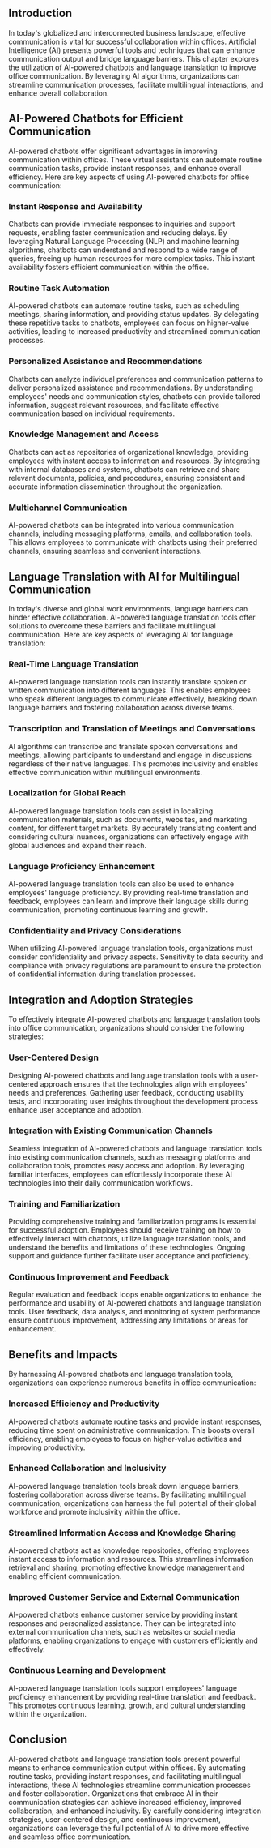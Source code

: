 

## Introduction

In today's globalized and interconnected business landscape, effective communication is vital for successful collaboration within offices. Artificial Intelligence (AI) presents powerful tools and techniques that can enhance communication output and bridge language barriers. This chapter explores the utilization of AI-powered chatbots and language translation to improve office communication. By leveraging AI algorithms, organizations can streamline communication processes, facilitate multilingual interactions, and enhance overall collaboration.

## AI-Powered Chatbots for Efficient Communication

AI-powered chatbots offer significant advantages in improving communication within offices. These virtual assistants can automate routine communication tasks, provide instant responses, and enhance overall efficiency. Here are key aspects of using AI-powered chatbots for office communication:

### Instant Response and Availability

Chatbots can provide immediate responses to inquiries and support requests, enabling faster communication and reducing delays. By leveraging Natural Language Processing (NLP) and machine learning algorithms, chatbots can understand and respond to a wide range of queries, freeing up human resources for more complex tasks. This instant availability fosters efficient communication within the office.

### Routine Task Automation

AI-powered chatbots can automate routine tasks, such as scheduling meetings, sharing information, and providing status updates. By delegating these repetitive tasks to chatbots, employees can focus on higher-value activities, leading to increased productivity and streamlined communication processes.

### Personalized Assistance and Recommendations

Chatbots can analyze individual preferences and communication patterns to deliver personalized assistance and recommendations. By understanding employees' needs and communication styles, chatbots can provide tailored information, suggest relevant resources, and facilitate effective communication based on individual requirements.

### Knowledge Management and Access

Chatbots can act as repositories of organizational knowledge, providing employees with instant access to information and resources. By integrating with internal databases and systems, chatbots can retrieve and share relevant documents, policies, and procedures, ensuring consistent and accurate information dissemination throughout the organization.

### Multichannel Communication

AI-powered chatbots can be integrated into various communication channels, including messaging platforms, emails, and collaboration tools. This allows employees to communicate with chatbots using their preferred channels, ensuring seamless and convenient interactions.

## Language Translation with AI for Multilingual Communication

In today's diverse and global work environments, language barriers can hinder effective collaboration. AI-powered language translation tools offer solutions to overcome these barriers and facilitate multilingual communication. Here are key aspects of leveraging AI for language translation:

### Real-Time Language Translation

AI-powered language translation tools can instantly translate spoken or written communication into different languages. This enables employees who speak different languages to communicate effectively, breaking down language barriers and fostering collaboration across diverse teams.

### Transcription and Translation of Meetings and Conversations

AI algorithms can transcribe and translate spoken conversations and meetings, allowing participants to understand and engage in discussions regardless of their native languages. This promotes inclusivity and enables effective communication within multilingual environments.

### Localization for Global Reach

AI-powered language translation tools can assist in localizing communication materials, such as documents, websites, and marketing content, for different target markets. By accurately translating content and considering cultural nuances, organizations can effectively engage with global audiences and expand their reach.

### Language Proficiency Enhancement

AI-powered language translation tools can also be used to enhance employees' language proficiency. By providing real-time translation and feedback, employees can learn and improve their language skills during communication, promoting continuous learning and growth.

### Confidentiality and Privacy Considerations

When utilizing AI-powered language translation tools, organizations must consider confidentiality and privacy aspects. Sensitivity to data security and compliance with privacy regulations are paramount to ensure the protection of confidential information during translation processes.

## Integration and Adoption Strategies

To effectively integrate AI-powered chatbots and language translation tools into office communication, organizations should consider the following strategies:

### User-Centered Design

Designing AI-powered chatbots and language translation tools with a user-centered approach ensures that the technologies align with employees' needs and preferences. Gathering user feedback, conducting usability tests, and incorporating user insights throughout the development process enhance user acceptance and adoption.

### Integration with Existing Communication Channels

Seamless integration of AI-powered chatbots and language translation tools into existing communication channels, such as messaging platforms and collaboration tools, promotes easy access and adoption. By leveraging familiar interfaces, employees can effortlessly incorporate these AI technologies into their daily communication workflows.

### Training and Familiarization

Providing comprehensive training and familiarization programs is essential for successful adoption. Employees should receive training on how to effectively interact with chatbots, utilize language translation tools, and understand the benefits and limitations of these technologies. Ongoing support and guidance further facilitate user acceptance and proficiency.

### Continuous Improvement and Feedback

Regular evaluation and feedback loops enable organizations to enhance the performance and usability of AI-powered chatbots and language translation tools. User feedback, data analysis, and monitoring of system performance ensure continuous improvement, addressing any limitations or areas for enhancement.

## Benefits and Impacts

By harnessing AI-powered chatbots and language translation tools, organizations can experience numerous benefits in office communication:

### Increased Efficiency and Productivity

AI-powered chatbots automate routine tasks and provide instant responses, reducing time spent on administrative communication. This boosts overall efficiency, enabling employees to focus on higher-value activities and improving productivity.

### Enhanced Collaboration and Inclusivity

AI-powered language translation tools break down language barriers, fostering collaboration across diverse teams. By facilitating multilingual communication, organizations can harness the full potential of their global workforce and promote inclusivity within the office.

### Streamlined Information Access and Knowledge Sharing

AI-powered chatbots act as knowledge repositories, offering employees instant access to information and resources. This streamlines information retrieval and sharing, promoting effective knowledge management and enabling efficient communication.

### Improved Customer Service and External Communication

AI-powered chatbots enhance customer service by providing instant responses and personalized assistance. They can be integrated into external communication channels, such as websites or social media platforms, enabling organizations to engage with customers efficiently and effectively.

### Continuous Learning and Development

AI-powered language translation tools support employees' language proficiency enhancement by providing real-time translation and feedback. This promotes continuous learning, growth, and cultural understanding within the organization.

## Conclusion

AI-powered chatbots and language translation tools present powerful means to enhance communication output within offices. By automating routine tasks, providing instant responses, and facilitating multilingual interactions, these AI technologies streamline communication processes and foster collaboration. Organizations that embrace AI in their communication strategies can achieve increased efficiency, improved collaboration, and enhanced inclusivity. By carefully considering integration strategies, user-centered design, and continuous improvement, organizations can leverage the full potential of AI to drive more effective and seamless office communication.
